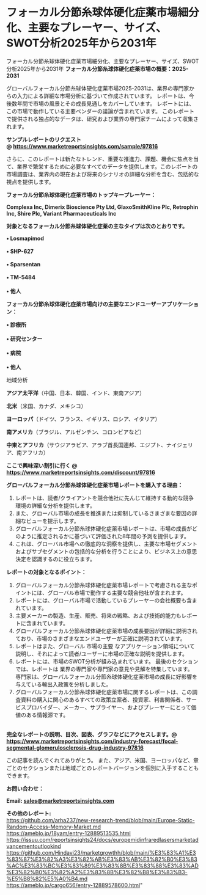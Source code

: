 # フォーカル分節糸球体硬化症薬市場細分化、主要なプレーヤー、サイズ、SWOT分析2025年から2031年
 フォーカル分節糸球体硬化症薬市場細分化、主要なプレーヤー、サイズ、SWOT分析2025年から2031年
<strong><b>フォーカル分節糸球体硬化症薬市場の概要：2025-2031</b></strong>

グローバルフォーカル分節糸球体硬化症薬市場2025-2031は、業界の専門家からの入力による詳細な市場分析に基づいて作成されています。 レポートは、今後数年間で市場の風景とその成長見通しをカバーしています。 レポートには、この市場で動作している主要ベンダーの議論が含まれています。 このレポートで提供される独占的なデータは、研究および業界の専門家チームによって収集されます。

<strong>サンプルレポートのリクエスト @ <a href=https://www.marketreportsinsights.com/sample/97816>https://www.marketreportsinsights.com/sample/97816</a></strong>

さらに、このレポートは新たなトレンド、重要な推進力、課題、機会に焦点を当て、業界で繁栄するために必要なすべてのデータを提供します。このレポートの市場調査は、業界内の現在および将来のシナリオの詳細な分析を含む、包括的な視点を提供します。

<strong>フォーカル分節糸球体硬化症薬市場のトップキープレーヤー：</strong>

<strong>Complexa Inc, Dimerix Bioscience Pty Ltd, GlaxoSmithKline Plc, Retrophin Inc, Shire Plc, Variant Pharmaceuticals Inc</strong>

<strong><b>対象となるフォーカル分節糸球体硬化症薬の主なタイプは次のとおりです。</b></strong>

<strong>• Losmapimod<br><br>• SHP-627<br><br>• Sparsentan<br><br>• TM-5484<br><br>• 他人</strong>

<strong><b>フォーカル分節糸球体硬化症薬市場向けの主要なエンドユーザーアプリケーション：</b></strong>

<strong>• 診療所<br><br>• 研究センター<br><br>• 病院<br><br>• 他人</strong>

 地域分析

<strong><b>アジア太平洋</b></strong>（中国、日本、韓国、インド、東南アジア）

<strong><b>北米</b></strong>（米国、カナダ、メキシコ）

<strong><b>ヨーロッパ</b></strong>（ドイツ、フランス、イギリス、ロシア、イタリア）

<strong><b>南アメリカ</b></strong>（ブラジル、アルゼンチン、コロンビアなど）

<strong><b>中東とアフリカ</b></strong>（サウジアラビア、アラブ首長国連邦、エジプト、ナイジェリア、南アフリカ）

<strong>ここで興味深い割引に行く @ <a href=https://www.marketreportsinsights.com/discount/97816>https://www.marketreportsinsights.com/discount/97816</a></strong>

<strong><b>グローバルフォーカル分節糸球体硬化症薬市場レポートを購入する理由：</b></strong>
<ol>
  <li>レポートは、読者/クライアントを競合他社に先んじて維持する動的な競争環境の詳細な分析を提供します。</li>
  <li>また、グローバル市場の成長を推進または抑制しているさまざまな要因の詳細なビューを提示します。</li>
  <li>グローバルフォーカル分節糸球体硬化症薬市場レポートは、市場の成長がどのように推定されるかに基づいて評価された8年間の予測を提供します。</li>
  <li>これは、グローバル市場への徹底的な洞察を提供し、主要な市場セグメントおよびサブセグメントの包括的な分析を行うことにより、ビジネス上の意思決定を認識するのに役立ちます。</li>
</ol>
<strong><b>レポートの対象となるポイント：</b></strong>
<ol>
  <li>グローバルフォーカル分節糸球体硬化症薬市場レポートで考慮される主なポイントには、グローバル市場で動作する主要な競合他社が含まれます。</li>
  <li>レポートには、グローバル市場で活動しているプレーヤーの会社概要も含まれています。</li>
  <li>主要メーカーの製造、生産、販売、将来の戦略、および技術的能力もレポートに含まれています。</li>
  <li>グローバルフォーカル分節糸球体硬化症薬市場の成長要因が詳細に説明されており、市場のさまざまなエンドユーザーが正確に説明されています。</li>
  <li>レポートはまた、グローバル 市場の主要 なアプリケーション領域について説明し、それによって読者/ユーザーに市場の正確な説明を提供します。</li>
  <li>レポートには、市場のSWOT分析が組み込まれています。 最後のセクションでは、レポートは 業界の専門家や専門家の意見や見解を特集しています。 専門家は、グローバルフォーカル分節糸球体硬化症薬市場の成長に好影響を与えている輸出入政策を分析しました。</li>
  <li>グローバルフォーカル分節糸球体硬化症薬市場に関するレポートは、この調査資料の購入に関心のあるすべての政策立案者、投資家、利害関係者、サービスプロバイダー、メーカー、サプライヤー、およびプレーヤーにとって価値のある情報源です。</li>
</ol><br>
<strong>完全なレポートの説明、目次、図表、グラフなどにアクセスします。@ <a href=https://www.marketreportsinsights.com/industry-forecast/focal-segmental-glomerulosclerosis-drug-industry-97816>https://www.marketreportsinsights.com/industry-forecast/focal-segmental-glomerulosclerosis-drug-industry-97816</a></strong>

この記事を読んでくれてありがとう。 また、アジア、米国、ヨーロッパなど、章ごとのセクションまたは地域ごとのレポートバージョンを個別に入手することもできます。

<strong><b>お問い合わせ：</b></strong>

<strong>Email: </strong><a href=mailto:sales@marketreportsinsights.com><strong>sales@marketreportsinsights.com</strong></a>

<strong>その他のレポート:</strong>
<br>
<a href=https://github.com/arha237/new-research-trend/blob/main/Europe-Static-Random-Access-Memory-Market.md>https://github.com/arha237/new-research-trend/blob/main/Europe-Static-Random-Access-Memory-Market.md</a>
<br>
<a href=https://ameblo.jp/18yam/entry-12889513535.html>https://ameblo.jp/18yam/entry-12889513535.html</a>
<br>
<a href=https://issuu.com/reportsinsights24/docs/europemidinfraredlasersmarketadvancementoutlookind>https://issuu.com/reportsinsights24/docs/europemidinfraredlasersmarketadvancementoutlookind</a>
<br>
<a href=https://github.com/Hindavi23/marketgrowthh/blob/main/%E3%83%A1%E3%83%87%E3%82%A3%E3%82%AB%E3%83%AB%E3%82%B0%E3%83%AC%E3%83%BC%E3%83%89%E3%83%8B%E3%83%88%E3%83%AD%E3%82%B0%E3%82%A2%E3%83%8B%E3%82%B8%E3%83%B3-%E5%B8%82%E5%A0%B4.md>https://github.com/Hindavi23/marketgrowthh/blob/main/%E3%83%A1%E3%83%87%E3%82%A3%E3%82%AB%E3%83%AB%E3%82%B0%E3%83%AC%E3%83%BC%E3%83%89%E3%83%8B%E3%83%88%E3%83%AD%E3%82%B0%E3%82%A2%E3%83%8B%E3%82%B8%E3%83%B3-%E5%B8%82%E5%A0%B4.md</a>
<br>
<a href=https://ameblo.jp/cargo656/entry-12889578600.html>https://ameblo.jp/cargo656/entry-12889578600.html</a>"
